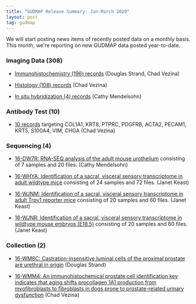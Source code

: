 ```yaml
---
title: "GUDMAP Release Summary: Jan-March 2020"
layout: post
tag: gudmap
---
```


We will start posting news items of recently posted data on a monthly basis. This month, we're reporting on new GUDMAP data posted year-to-date.


### **Imaging Data (308)**

* [Immunohistochemistry (196) records](https://www.gudmap.org/chaise/recordset/#2/Gene_Expression:Specimen/((((Release_Date::geq::2020-01-01%2000%3A00%3A00)&(Release_Date::leq::2020-03-31%2000%3A00%3A00))&(Consortium::ciregexp::%28GUDMAP%29))&(Curation_Status=Release))&(Assay_Type=IHC)?pcid=email/internal) (Douglas Strand, Chad Vezina)

* [Histology (108) records](https://www.gudmap.org/chaise/recordset/#2/Gene_Expression:Specimen/((((Release_Date::geq::2020-01-01%2000%3A00%3A00)&(Release_Date::leq::2020-03-31%2000%3A00%3A00))&(Consortium::ciregexp::%28GUDMAP%29))&(Curation_Status=Release))&(Assay_Type=Histology)?pcid=email/internal) (Chad Vezina)

* [In situ hybridization (4) records](https://www.gudmap.org/chaise/recordset/#2/Gene_Expression:Specimen/((((Release_Date::geq::2020-01-01%2000%3A00%3A00)&(Release_Date::leq::2020-03-31%2000%3A00%3A00))&(Consortium::ciregexp::%28GUDMAP%29))&(Curation_Status=Release))&(Assay_Type=ISH)?pcid=email/internal) (Cathy Mendelsohn)

### **Antibody Test (10)**

* [10 records](https://www.gudmap.org/chaise/recordset/#2/Antibody:Antibody_Tests/((((Release_Date::geq::2020-01-01%2000%3A00%3A00)&(Release_Date::leq::2020-03-31%2000%3A00%3A00))&(Consortium::ciregexp::%28GUDMAP%29))&(Curation_Status=Release))&(Principal_Investigator=chad_vezina)?pcid=email/internal) targeting COL1A1, KRT8, PTPRC, PDGFRB, ACTA2, PECAM1, KRT5, S100A4, VIM, CHGA (Chad Vezina)

### **Sequencing (4)**

* [16-DW7R: RNA-SEQ analysis of the adult mouse urothelium](https://www.gudmap.org/id/16-DW7R?pcid=email/internal) consisting of 7 samples and 20 files. (Cathy Mendelsohn)

* [16-WHYA: Identification of a sacral, visceral sensory transcriptome in adult wildtype mice](https://www.gudmap.org/id/16-WHYA?pcid=email/internal) consisting of 24 samples and 72 files. (Janet Keast)

* [16-WJNM: Identification of a sacral, visceral sensory transcriptome in adult Trpv1 reporter mice](https://www.gudmap.org/id/16-WJNM?pcid=email/internal) consisting of 20 samples and 60 files. (Janet Keast)

* [16-WJNR: Identification of a sacral, visceral sensory transcriptome in wildtype mouse embryos (E18.5)](https://www.gudmap.org/id/16-WJNR?pcid=email/internal) consisting of 20 samples and 60 files. (Janet Keast)

### **Collection (2)**

* [16-WM8C: Castration-insensitive luminal cells of the proximal prostate are urethral in origin](https://www.gudmap.org/id/16-WM8C?pcid=email/internal) (Douglas Strand)

* [16-WMM4: An immunohistochemical prostate cell identification key indicates that aging shifts procollagen 1A1 production from myofibroblasts to fibroblasts in dogs prone to prostate-related urinary dysfunction](https://www.gudmap.org/id/16-WMM4?pcid=email/internal) (Chad Vezina)
